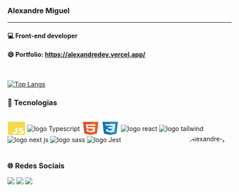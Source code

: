 ### Alexandre Miguel
---
  #### 💻 Front-end developer
  
  #### 😄 Portfolio: https://alexandredev.vercel.app/

</br>
  
  
[![Top Langs](https://github-readme-stats.vercel.app/api/top-langs/?username=AlexandreMiguel021&layout=compact&theme=nightowl)](https://github.com/anuraghazra/github-readme-stats)


### 🚀 Tecnologias 

<div style="display: inline_block;"><br>
  <img align="center" alt="logo Javascript" height="30" width="40" src="https://raw.githubusercontent.com/devicons/devicon/master/icons/javascript/javascript-plain.svg">
  <img align="center" alt="logo Typescript" height="30" width="40" src="https://cdn.jsdelivr.net/gh/devicons/devicon/icons/typescript/typescript-original.svg">
  <img align="center" alt="logo HTML" height="30" width="40" src="https://raw.githubusercontent.com/devicons/devicon/master/icons/html5/html5-original.svg">
  <img align="center" alt="logo CSS" height="30" width="40" src="https://raw.githubusercontent.com/devicons/devicon/master/icons/css3/css3-original.svg">
  <img align="center" alt="logo react" height="30" width="40" src="https://cdn.jsdelivr.net/gh/devicons/devicon/icons/react/react-original.svg" />
  <img align="center" alt="logo tailwind" height="30" width="40" src="https://cdn.jsdelivr.net/gh/devicons/devicon/icons/tailwindcss/tailwindcss-plain.svg" />
  <img align="center" alt="logo next js" height="30" width="40" src="https://res.cloudinary.com/dgj8nyki8/image/upload/v1649875901/icons/Next_jm6brw.svg" />
  <img align="center" alt="logo sass" height="30" width="40" src="https://cdn.jsdelivr.net/gh/devicons/devicon/icons/sass/sass-original.svg" />
  <img align="center" alt="logo Jest" height="30" width="40" src="https://cdn.jsdelivr.net/gh/devicons/devicon/icons/jest/jest-plain.svg" />
  
  
  <img align="right" alt="Alexandre-pic" height="250" style="border-radius:50px;" src="https://cdn.discordapp.com/attachments/922557394419056671/971179053275050045/avatar.png">
</div>

</br>
 
 ### 🌐 Redes Sociais

<div> 
  <a href="https://www.instagram.com/alexandre.miguell/" target="_blank"><img src="https://img.shields.io/badge/-Instagram-%23E4405F?style=for-the-badge&logo=instagram&logoColor=white" target="_blank"></a>
  <a href = "mailto:alexandrefreitasmiguel@alunos.utfpr.edu.br"><img src="https://img.shields.io/badge/-Gmail-%23333?style=for-the-badge&logo=gmail&logoColor=white" target="_blank"></a>
  <a href="https://www.linkedin.com/in/alexandremiguel021/" target="_blank"><img src="https://img.shields.io/badge/-LinkedIn-%230077B5?style=for-the-badge&logo=linkedin&logoColor=white" target="_blank"></a> 
</div>
